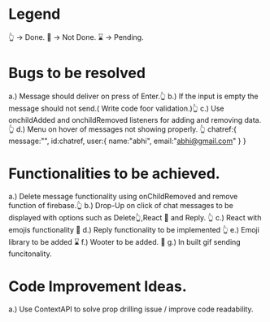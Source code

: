 # Legend

👆 -> Done.
🤞 -> Not Done.
⌛ -> Pending.

# Bugs to be resolved

a.) Message should deliver on press of Enter.👆
b.) If the input is empty the message should not send.( Write code foor validation.)👆
c.) Use onchildAdded and onchildRemoved listeners for adding and removing data. 👆
d.) Menu on hover of messages not showing properly. 👆
chatref:{
message:"",
id:chatref,
user:{
name:"abhi",
email:"abhi@gmail.com"
}
}

# Functionalities to be achieved.

a.) Delete message functionality using onChildRemoved and remove function of firebase.👆
b.) Drop-Up on click of chat messages to be displayed with options such as Delete👆,React 🤞 and Reply. 👆
c.) React with emojis functionality 🤞
d.) Reply functionality to be implemented 👆
e.) Emoji library to be added ⌛
f.) Wooter to be added. 🤞
g.) In built gif sending funcitonality.

# Code Improvement Ideas.

a.) Use ContextAPI to solve prop drilling issue / improve code readability.
